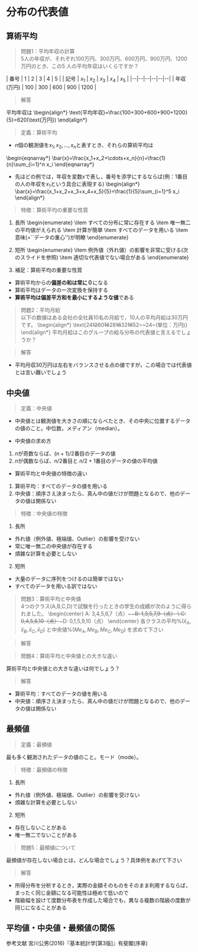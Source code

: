 # 分布の代表値

## 算術平均

> 問題1：平均年収の計算<br>
5人の年収が、それぞれ100万円、300万円、600万円、900万円、1200万円のとき、この5 人の平均年収はいくらですか？


| 番号 | 1 | 2 | 3 | 4 | 5 |
| 記号 | $x_1$ | $x_2$ | $x_3$ | $x_4$ | $x_5$ |
|--|--|--|--|--|--|
| 年収(万円) | 100 | 300 | 600 | 900 | 1200 |


> 解答
>
平均年収は
\begin{align*}
\text{平均年収}=\frac{100+300+600+900+1200}{5}=620(\text{万円})
\end{align*}


> 定義：算術平均<br>
>
*  $n$個の観測値を$x_1,x_2,\dots,x_n$と表すとき、それらの算術平均は
>
\begin{eqnarray*}
\bar{x}=\frac{x_1+x_2+\cdots+x_n}{n}=\frac{1}{n}\sum_{i=1}^n x_i
\end{eqnarray*}

*  先ほどの例では，年収を変数$x$で表し，番号を添字にするならば(例：1番目の人の年収を$x_1$という具合に表現する)
\begin{align*}
\bar{x}=\frac{x_1+x_2+x_3+x_4+x_5}{5}=\frac{1}{5}\sum_{i=1}^5 x_i
\end{align*}


> 特徴：算術平均の重要な性質<br>
> 
1.  長所
\begin{enumerate}
\item すべての分布に常に存在する
\item 唯一無二の平均値がえられる
\item 計算が簡単
\item すべてのデータを用いる
\item 意味(=``データの重心'')が明瞭
\end{enumerate}
>
2.  短所
\begin{enumerate}
\item 例外値（外れ値）の影響を非常に受ける(次のスライドを参照)
\item 適切な代表値でない場合がある
\end{enumerate}
>
3. 補足：算術平均の重要な性質
>
*  算術平均からの**偏差の和は常に０**になる
*  算術平均はデータの一次変換を保持する
*  **算術平均は偏差平方和を最小にするような値**である


> 問題2：平均月給<br>
以下の数値はある会社の全社員10名の月給で，10人の平均月給は30万円です。
\begin{align*}
\text{24~~12~~80~~16~~28~~16~~32~~16~~52~~24~(単位：万円)}
\end{align*}
平均月給はこのグループの給与分布の代表値と言えるでしょうか？

> 解答<br>
*  平均月収30万円は左右をバランスさせる点の値ですが，この場合では代表値とは言い難いでしょう



## 中央値

> 定義：中央値<br>

*  中央値とは観測値を大きさの順にならべたとき、その中央に位置するデータの値のこと。中位数，メディアン（median）。

*  中央値の求め方
1.  $n$が奇数ならば、$(n+1)/2$番目のデータの値
2.  $n$が偶数ならば、$n/2$番目と $n/2+1$番目のデータの値の平均値

*  算術平均と中央値の特徴の違い
1.  算術平均：すべてのデータの値を用いる
2.  中央値：順序さえ決まったら、真ん中の値だけが問題となるので、他のデータの値は関係ない

> 特徴：中央値の特徴<br>

1.  長所

*  外れ値（例外値、極端値、Outlier）の影響を受けない
*  常に唯一無二の中央値が存在する
*  煩雑な計算を必要としない

2.  短所

*  大量のデータに序列をつけるのは簡単ではない
*  すべてのデータを用いる訳ではない




> 問題3：算術平均と中央値<br>
4つのクラス(A,B,C,D)で試験を行ったときの学生の成績が次のように得られました。
\begin{center}
A: 3,4,5,6,7（点）~~~~B: 1,3,5,7,9（点） \\
C: 0,4,5,6,10（点）~~~D: 0,1,5,9,10（点）
\end{center}
各クラスの平均%($\bar{x}_A,\bar{x}_B,\bar{x}_C,\bar{x}_D$)
と中央値%($Me_A,Me_B,Me_C,Me_D$)
を求めて下さい


> 解答
<!-- \begin{center} -->
<!-- \begin{tabular}{c|rrrr} -->
<!-- \hline -->
<!--  & A & B & C & D \\ -->
<!-- \hline -->
<!-- 算術平均 & 5 & 5 & 5 & 5 \\ -->
<!-- 中央値 & 5 & 5 & 5 & 5 \\ -->
<!-- \hline -->
<!-- \end{tabular} -->
<!-- \end{center} -->


> 問題4：算術平均と中央値との大きな違い<br>
>
算術平均と中央値との大きな違いは何でしょう？

> 解答
>
*  算術平均：すべてのデータの値を用いる
*  中央値：順序さえ決まったら、真ん中の値だけが問題となるので、他のデータの値は関係ない



## 最頻値

> 定義：最頻値<br>
>
最も多く観測されたデータの値のこと。モード（mode）。

<!-- \begin{center} -->
<!-- \includegraphics[width=0.5\textwidth]{pic_mode1.png} -->
<!-- \end{center} -->

> 特徴：最頻値の特徴<br>
>
1. 長所
>
*  外れ値（例外値、極端値、Outlier）の影響を受けない
*  煩雑な計算を必要としない
>
2. 短所
>
*  存在しないことがある
*  唯一無二でないことがある


> 問題5：最頻値について<br>
>
最頻値が存在しない場合とは，どんな場合でしょう？具体例をあげて下さい

> 解答
>
*  所得分布を分析するとき，実際の金額そのものをそのまま利用するならば，まったく同じ金額になる可能性は極めて低いので
*  階級幅を設けて度数分布表を作成した場合でも，異なる複数の階級の度数が同じになることがある


<!-- %%%%%%%%%%%%%%%%%%%%%%%%%%%%%%%%%%%%%%%%% -->
<!-- \begin{frame}\frametitle{} -->
<!-- \underline{最頻値の応用例：新築マンションの広告} -->
<!-- \begin{center} -->
<!-- \includegraphics[width=0.9\textwidth]{pic_mode2.png} -->
<!-- \end{center} -->
<!-- \end{frame} -->


## 平均値・中央値・最頻値の関係

<!-- \begin{frame}\frametitle{平均値・中央値・最頻値の関係} -->
<!-- \begin{columns} -->
<!-- \begin{column}{0.5\textwidth} -->
<!-- \begin{center} -->
<!-- \includegraphics[width=0.9\textwidth]{pic_comp1.png} -->
<!-- \end{center} -->
<!-- \end{column} -->

<!-- \begin{column}{0.5\textwidth} -->
<!-- \begin{center} -->
<!-- \includegraphics[width=0.9\textwidth]{pic_comp2.png} -->
<!-- \end{center} -->
<!-- \end{column} -->
<!-- \end{columns} -->
<!-- \end{frame} -->


参考文献 宮川公男(2016)『基本統計学[第3版]』有斐閣(序章)


